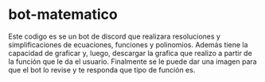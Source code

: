 # bot-matematico
Este codigo es se un bot de discord que realizara resoluciones y simplificaciones de ecuaciones, funciones y polinomios.
Además tiene la capacidad de graficar y, luego, descargar la grafica que realizo a partir de la función que le da el usuario.
Finalmente se le puede dar una imagen para que el bot lo revise y te responda que tipo de función es.
